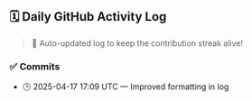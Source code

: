 ## 🗓️ Daily GitHub Activity Log

> 🤖 Auto-updated log to keep the contribution streak alive!

### ✅ Commits

- 🕒 2025-04-17 17:09 UTC — Improved formatting in log

